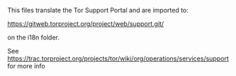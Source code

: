 This files translate the Tor Support Portal and are imported to:

https://gitweb.torproject.org/project/web/support.git/

on the i18n folder.

See https://trac.torproject.org/projects/tor/wiki/org/operations/services/support
for more info
